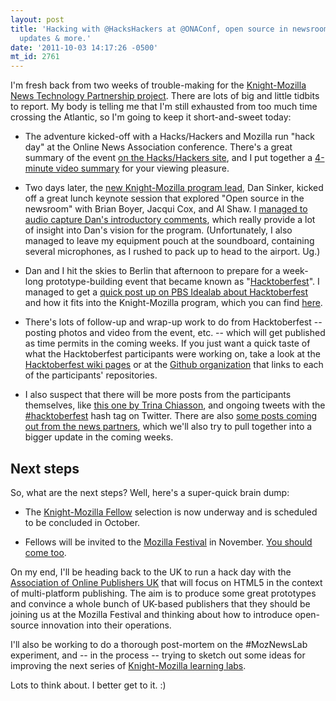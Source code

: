 ```yaml
---
layout: post
title: 'Hacking with @HacksHackers at @ONAConf, open source in newsrooms, #Hacktoberfest
  updates & more.'
date: '2011-10-03 14:17:26 -0500'
mt_id: 2761
---
```

I'm fresh back from two weeks of trouble-making for the [Knight-Mozilla News Technology Partnership project](https://drumbeat.org/journalism). There are lots of big and little tidbits to report. My body is telling me that I'm still exhausted from too much time crossing the Atlantic, so I'm going to keep it short-and-sweet today: 

* The adventure kicked-off with a Hacks/Hackers and Mozilla run "hack day" at the Online News Association conference. There's a great summary of the event [on the Hacks/Hackers site](http://hackshackers.com/blog/2011/09/24/hacks-hackers-hacking-at-ona11-recap/), and I put together a [4-minute video summary](http://www.youtube.com/watch?v=26uex3rMZHk) for your viewing pleasure. 

* Two days later, the [new Knight-Mozilla program lead](https://commonspace.wordpress.com/2011/07/22/dansinke/), Dan Sinker, kicked off a great lunch keynote session that explored "Open source in the newsroom" with Brian Boyer, Jacqui Cox, and Al Shaw. I [managed to audio capture Dan's introductory comments](http://soundcloud.com/phillipadsmith/dan-sinker-keynote-at-ona11), which really provide a lot of insight into Dan's vision for the program. (Unfortunately, I also managed to leave my equipment pouch at the soundboard, containing several microphones, as I rushed to pack up to head to the airport. Ug.)

* Dan and I hit the skies to Berlin that afternoon to prepare for a week-long prototype-building event that became known as "[Hacktoberfest](https://twitter.com/#!/search/%23hacktoberfest)". I managed to get a [quick post up on PBS Idealab about Hacktoberfest](http://www.pbs.org/idealab/2011/09/at-hacktoberfest-forget-the-ode-show-your-code269.html) and how it fits into the Knight-Mozilla program, which you can find [here](http://www.pbs.org/idealab/2011/09/at-hacktoberfest-forget-the-ode-show-your-code269.html). 

* There's lots of follow-up and wrap-up work to do from Hacktoberfest -- posting photos and video from the event, etc. -- which will get published as time permits in the coming weeks. If you just want a quick taste of what the Hacktoberfest participants were working on, take a look at the [Hacktoberfest wiki pages](https://wiki.mozilla.org/Drumbeat/MoJo/hackfest/berlin) or at the [Github organization](https://github.com/Knight-Mozilla) that links to each of the participants' repositories. 

* I also suspect that there will be more posts from the participants themselves, like [this one by Trina Chiasson](http://trina.ch/blog/reflections-on-hacktoberfest/), and ongoing tweets with the [#hacktoberfest](https://twitter.com/#!/search/%23hacktoberfest) hash tag on Twitter. There are also [some posts coming out from the news partners](https://plus.google.com/113255309873341997679/posts/NHGpwp4V6fG), which we'll also try to pull together into a bigger update in the coming weeks.

## Next steps 

So, what are the next steps? Well, here's a super-quick brain dump:

* The [Knight-Mozilla Fellow](https://drumbeat.org/en-US/journalism/about/) selection is now underway and is scheduled to be concluded in October.

* Fellows will be invited to the [Mozilla Festival](https://mozillafestival.org/) in November. [You should come too](https://mozillafestival.org/).

On my end, I'll be heading back to the UK to run a hack day with the [Association of Online Publishers UK](http://www.ukaop.org.uk/aop-mozilla-hackday-aopsummit2011.obyx) that will focus on HTML5 in the context of multi-platform publishing. The aim is to produce some great prototypes and convince a whole bunch of UK-based publishers that they should be joining us at the Mozilla Festival and thinking about how to introduce open-source innovation into their operations.

I'll also be working to do a thorough post-mortem on the #MozNewsLab experiment, and -- in the process -- trying to sketch out some ideas for improving the next series of [Knight-Mozilla learning labs](https://drumbeat.org/en-US/journalism/learninglab/).

Lots to think about. I better get to it.  :)
